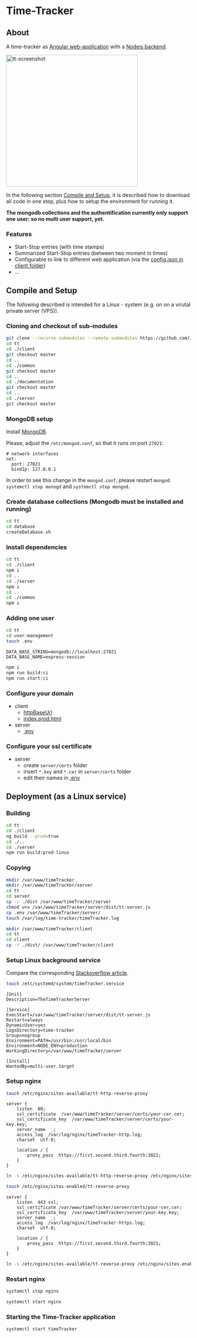# Time-Tracker

## About
A time-tracker as [Angular web-application](https://github.com/JensUngerer/time-tracker-client) with a [Nodejs backend](https://github.com/JensUngerer/tt-server).

<img src="tt-screenshot.png" alt="tt-screenshot" width="359"/>

In the following section [Compile and Setup](#Compile-and-Setup), it is described how to download all code in one step, plus how to setup the environment for running it.

**The mongodb collections and the authentification currently only support one user: so no multi user support, yet.**

### Features

* Start-Stop entries (with time stamps)
* Summarized Start-Stop entries (between two moment in times)
* Configurable to link to different web application (via the [config.json in client folder](https://github.com/JensUngerer/time-tracker-client/blob/master/src/assets/config/config.json)) 
* ...

## Compile and Setup
The following described is intended for a Linux - system (e.g. on on a virutal private server (VPS)).

### Cloning and checkout of sub-modules

```bash
git clone --recurse-submodules --remote-submodules https://github.com/JensUngerer/time-tracker.git tt
cd tt
cd ./client
git checkout master
cd ..
cd ./common
git checkout master
cd ..
cd ./documentation
git checkout master
cd ..
cd ./server
git checkout master
```

### MongoDB setup

Install [MongoDB](https://docs.mongodb.com/manual/tutorial/install-mongodb-on-debian/).

Please, adjust the ``/etc/mongod.conf``, so that it runs on port ``27021``:

```config
# network interfaces
net:
  port: 27021
  bindIp: 127.0.0.1
```

In order to see this change in the ``mongod.conf``, please restart ``mongod``:
``systemctl stop monogd`` and ``systemctl stop mongod``.

### Create database collections (Mongodb must be installed and running)

```bash
cd tt
cd database
createDatabase.sh
```

### Install dependencies

```bash
cd tt
cd ./client
npm i
cd ..
cd ./server
npm i
cd ..
cd ./common
npm i
```

### Adding one user
```bash
cd tt
cd user-management
touch .env
```

```config
DATA_BASE_STRING=mongodb://localhost:27021
DATA_BASE_NAME=express-session
```

```bash
npm i
npm run build:ci
npm run start:ci
```

### Configure your domain
* client
  * [httpBaseUrl](https://github.com/JensUngerer/time-tracker-client/blob/master/src/environments/environment.prod.ts)
  * [index.prod.html](https://github.com/JensUngerer/time-tracker-client/blob/master/src/index.prod.html)
* server
  * [.env](https://github.com/JensUngerer/tt-server/blob/master/.env)

### Configure your ssl certificate

* server
  * create ``server/certs`` folder
  * insert ``*.key`` and ``*.cer`` in ``server/certs`` folder 
  * edit their names in [.env](https://github.com/JensUngerer/tt-server/blob/master/.env)

## Deployment (as a Linux service)

### Building

```bash
cd tt
cd ./client
ng build --prod=true
cd ./..
cd ./server
npm run build:prod-linux
```

### Copying

```bash
mkdir /var/www/timeTracker
mkdir /var/www/timeTracker/server
cd tt
cd server
cp -r ./dist /var/www/timeTracker/server
chmod u+x /var/www/timeTracker/server/dist/tt-server.js
cp .env /var/www/timeTracker/server/
touch /var/log/time-tracker/timeTracker.log
```

```bash
mkdir /var/www/timeTracker/client
cd tt
cd client
cp -r ./dist/ /var/www/timeTracker/client
```

### Setup Linux background service
Compare the corresponding [Stackoverflow article](https://stackoverflow.com/questions/4018154/how-do-i-run-a-node-js-app-as-a-background-service).

```bash
touch /etc/systemd/system/timeTracker.service
```

```config
[Unit]
Description=TheTimeTrackerServer

[Service]
ExecStart=/var/www/timeTracker/server/dist/tt-server.js
Restart=always
DynamicUser=yes
LogsDirectory=time-tracker
Group=nogroup
Environment=PATH=/usr/bin:/usr/local/bin
Environment=NODE_ENV=production
WorkingDirectory=/var/www/timeTracker/server

[Install]
WantedBy=multi-user.target
```

### Setup nginx
```bash
touch /etc/nginx/sites-available/tt-http-reverse-proxy
```

```config
server {
    listen  80;
    ssl_certificate  /var/www/timeTracker/server/certs/your-cer.cer;
    ssl_certificate_key  /var/www/timeTracker/server/certs/your-key.key;
    server_name  _;
    access_log  /var/log/nginx/timeTracker-http.log;
    charset  utf-8;

    location / {
        proxy_pass  https://first.second.third.fourth:3021;
    }
}
```

```bash
ln -s /etc/nginx/sites-available/tt-http-reverse-proxy /etc/nginx/sites-enabled/tt-http-reverse-proxy
```

```bash
touch /etc/nginx/sites-enabled/tt-reverse-proxy
```

```config
server {
    listen  443 ssl;
    ssl_certificate /var/www/timeTracker/server/certs/your-cer.cer;
    ssl_certificate_key  /var/www/timeTracker/server/your-key.key;
    server_name  _;
    access_log  /var/log/nginx/timeTracker-https.log;
    charset  utf-8;

    location / {
        proxy_pass  https://first.second.third.fourth:3021;
    }
}
```

```bash
ln -s /etc/nginx/sites-available/tt-reverse-proxy /etc/nginx/sites-enabled/tt-reverse-proxy
```

### Restart nginx
```bash
systemctl stop nginx
```

```bash
systemctl start nginx
```

### Starting the Time-Tracker application 
```bash
systemctl start timeTracker
```